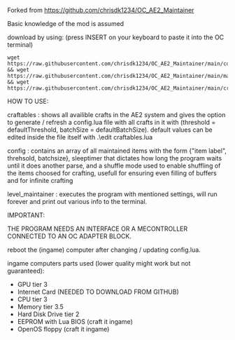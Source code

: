 Forked from https://github.com/chrisdk1234/OC_AE2_Maintainer

Basic knowledge of the mod is assumed

download by using: (press INSERT on your keyboard to paste it into the OC terminal)
 ```
wget https://raw.githubusercontent.com/chrisdk1234/OC_AE2_Maintainer/main/config.lua && wget https://raw.githubusercontent.com/chrisdk1234/OC_AE2_Maintainer/main/maintainer.lua && wget https://raw.githubusercontent.com/chrisdk1234/OC_AE2_Maintainer/main/craftables.lua
 ```

HOW TO USE:

craftables : shows all availible crafts in the AE2 system and gives the option to generate / refresh a config.lua file with all crafts in it with (threshold = defaultThreshold, batchSize = defaultBatchSize).
default values can be edited inside the file itself with .\edit craftables.lua

config : contains an array of all maintained items with the form {"item label", threhsold, batchsize}, sleeptimer that dictates how long the program waits until it does another parse, and a shuffle mode used to enable shuffling of the items choosed for crafting, usefull for ensuring even filling of buffers and for infinite crafting

level_maintainer : executes the program with mentioned settings, will run forever and print out various info to the terminal.

IMPORTANT:

THE PROGRAM NEEDS AN INTERFACE OR A MECONTROLLER CONNECTED TO AN OC ADAPTER BLOCK.

reboot the (ingame) computer after changing / updating config.lua.

ingame computers parts used (lower quality might work but not guaranteed):
- GPU tier 3
- Internet Card (NEEDED TO DOWNLOAD FROM GITHUB)
- CPU tier 3
- Memory tier 3.5
- Hard Disk Drive tier 2
- EEPROM with Lua BIOS (craft it ingame)
- OpenOS floppy (craft it ingame)

